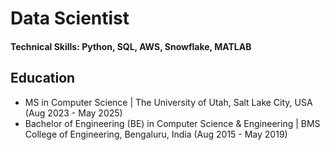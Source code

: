 # Data Scientist

#### Technical Skills: Python, SQL, AWS, Snowflake, MATLAB

## Education
- MS in Computer Science | The University of Utah, Salt Lake City, USA (Aug 2023 - May 2025)						       		            		
- Bachelor of Engineering (BE) in Computer Science & Engineering | BMS College of Engineering, Bengaluru, India (Aug 2015 - May 2019)
